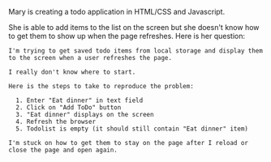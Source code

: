 <p>Mary is creating a todo application in HTML/CSS and Javascript.</p>

<p>She is able to add items to the list on the screen but she doesn't know how to get them to show up when the page refreshes.  Here is her question:</p>

```
I'm trying to get saved todo items from local storage and display them to the screen when a user refreshes the page. 

I really don't know where to start.
  
Here is the steps to take to reproduce the problem:
  
  1. Enter "Eat dinner" in text field
  2. Click on "Add ToDo" button
  3. "Eat dinner" displays on the screen
  4. Refresh the browser
  5. Todolist is empty (it should still contain "Eat dinner" item)
  
I'm stuck on how to get them to stay on the page after I reload or close the page and open again.
```